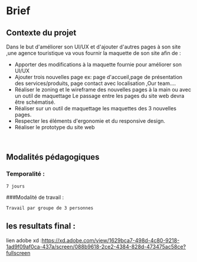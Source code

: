 # Brief
## Contexte du projet
Dans le but d'améliorer son UI/UX et d'ajouter d'autres pages à son site ,une agence touristique va vous fournir la maquette de son site afin de :
<br>
<ul>
  <li>Apporter des modifications à la maquette fournie pour améliorer son UI/UX</li>
 <li>Ajouter trois nouvelles page ex: page d'accueil,page de présentation des services/produits, page contact avec localisation ,Our team….</li>
 <li>Réaliser le zoning et le wireframe des nouvelles pages à la main ou avec un outil de maquettage Le passage entre les pages du site web devra être schématisé.</li>
 <li>Réaliser sur un outil de maquettage les maquettes des 3 nouvelles pages.</li>
  <li>Respecter les éléments d'ergonomie et du responsive design.</li>
  <li>Réaliser le prototype du site web</li>
 </ul>
<br>

## Modalités pédagogiques
### Temporalité :

`7 jours`

###Modalité de travail :

`Travail par groupe de 3 personnes`

## les resultats final :
lien adobe xd :https://xd.adobe.com/view/1629bca7-498d-4c80-9218-1ad9f09af0ca-437a/screen/088b9618-2ce2-4384-828d-473475ac58ce?fullscreen
